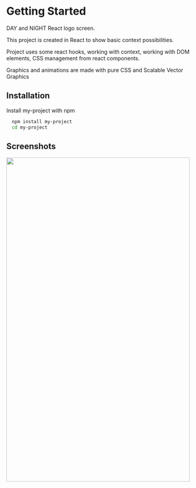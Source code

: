 # Getting Started
DAY and NIGHT React logo screen.

This project is created in React to show basic context possibilities.

Project uses some react hooks, working with context, working with DOM elements, CSS management from react components. 

Graphics and animations are made with pure CSS and Scalable Vector Graphics

## Installation

Install my-project with npm

```bash
  npm install my-project
  cd my-project
```
## Screenshots

<img src="dark-min.gif" width="480" height="850" />
